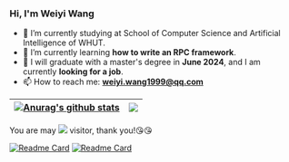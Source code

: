 
### Hi, I'm Weiyi Wang

- 🔭 I’m currently studying at School of Computer Science and Artificial Intelligence of WHUT.
- 🌱 I’m currently learning **how to write an RPC framework**.
- 🤔 I will graduate with a master's degree in **June 2024**, and I am currently **looking for a job**.
- 📫 How to reach me: **<a href="mailto:weiyi.wang1999@qq.com">weiyi.wang1999@qq.com</a>**


| <a href="https://github.com/anuraghazra/github-readme-stats"><img align="center" src="https://github-readme-stats.vercel.app/api?username=Wang3219&show_icons=true&include_all_commits=true&theme=buefy&hide_border=true" alt="Anurag's github stats" /></a> | <a href="https://github.com/anuraghazra/github-readme-stats"><img align="center" src="https://github-readme-stats.vercel.app/api/top-langs/?username=Wang3219&layout=compact&theme=buefy&hide_border=true" /></a> |
| ------------------------------------------------------------ | ------------------------------------------------------------ |

You are may <span><img src="https://profile-counter.glitch.me/Wang3219/count.svg" /></span> visitor, thank you!:kissing_heart::kissing_heart:

[![Readme Card](https://github-readme-stats.vercel.app/api/pin/?username=Wang3219&repo=douyin&show_owner=true&&theme=cobalt)](https://github.com/Wang3219/douyin)
[![Readme Card](https://github-readme-stats.vercel.app/api/pin/?username=Wang3219&repo=RPC&show_owner=true&&theme=cobalt)](https://github.com/Wang3219/RPC)
